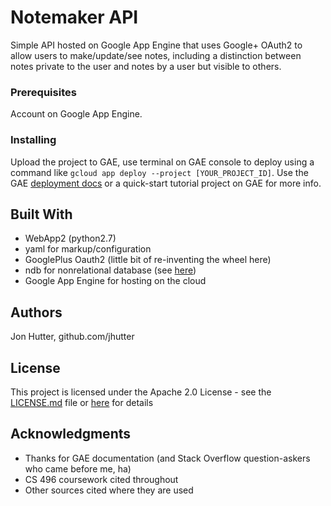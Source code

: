 # Notemaker API

Simple API hosted on Google App Engine that uses Google+ OAuth2 to allow users to make/update/see notes, 
including a distinction between notes private to the user and notes by a user but visible to others.

### Prerequisites

Account on Google App Engine.

### Installing

Upload the project to GAE, use terminal on GAE console to deploy using a command like `gcloud app deploy --project [YOUR_PROJECT_ID]`. 
Use the GAE [deployment docs](https://cloud.google.com/appengine/docs/standard/python/tools/uploadinganapp) 
or a quick-start tutorial project on GAE for more info.


## Built With

* WebApp2 (python2.7)
* yaml for markup/configuration
* GooglePlus Oauth2 (little bit of re-inventing the wheel here)
* ndb for nonrelational database (see [here](https://cloud.google.com/appengine/docs/standard/python/ndb/))
* Google App Engine for hosting on the cloud

## Authors

Jon Hutter, github.com/jhutter

## License

This project is licensed under the Apache 2.0 License - see the [LICENSE.md](LICENSE.md) file or [here](http://www.apache.org/licenses/LICENSE-2.0) for details

## Acknowledgments

* Thanks for GAE documentation (and Stack Overflow question-askers who came before me, ha)
* CS 496 coursework cited throughout
* Other sources cited where they are used

